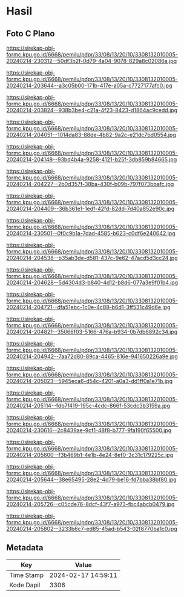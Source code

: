 # Hasil

## Foto C Plano

https://sirekap-obj-formc.kpu.go.id/6668/pemilu/pdpr/33/08/13/20/10/3308132010005-20240214-230312--50df3b2f-0d79-4a04-9078-829a8c02086a.jpg

https://sirekap-obj-formc.kpu.go.id/6668/pemilu/pdpr/33/08/13/20/10/3308132010005-20240214-203644--a3c05b00-171b-417e-a05a-c7727177afc0.jpg

https://sirekap-obj-formc.kpu.go.id/6668/pemilu/pdpr/33/08/13/20/10/3308132010005-20240214-203824--938b3be4-c21a-4f23-8423-d1864ac9cedd.jpg

https://sirekap-obj-formc.kpu.go.id/6668/pemilu/pdpr/33/08/13/20/10/3308132010005-20240214-204051--1014da83-88de-4b82-9a2c-e21dc7bd0554.jpg

https://sirekap-obj-formc.kpu.go.id/6668/pemilu/pdpr/33/08/13/20/10/3308132010005-20240214-204148--93bd4b4a-9258-4121-b25f-3db859b84665.jpg

https://sirekap-obj-formc.kpu.go.id/6668/pemilu/pdpr/33/08/13/20/10/3308132010005-20240214-204227--2b0d357f-38ba-430f-b09b-797f073bbafc.jpg

https://sirekap-obj-formc.kpu.go.id/6668/pemilu/pdpr/33/08/13/20/10/3308132010005-20240214-204409--36b361e1-1edf-42fd-82dd-7d40a852e90c.jpg

https://sirekap-obj-formc.kpu.go.id/6668/pemilu/pdpr/33/08/13/20/10/3308132010005-20240214-230501--0f0c9b1a-7dad-4585-b623-c0df6e240642.jpg

https://sirekap-obj-formc.kpu.go.id/6668/pemilu/pdpr/33/08/13/20/10/3308132010005-20240214-204538--b35ab3de-d581-437c-9e62-47acd5d3cc24.jpg

https://sirekap-obj-formc.kpu.go.id/6668/pemilu/pdpr/33/08/13/20/10/3308132010005-20240214-204628--5d4304d3-b840-4d12-b8d6-077a3e9f01b4.jpg

https://sirekap-obj-formc.kpu.go.id/6668/pemilu/pdpr/33/08/13/20/10/3308132010005-20240214-204721--dfa51ebc-1c0e-4c88-b6d1-3ff531c49d6e.jpg

https://sirekap-obj-formc.kpu.go.id/6668/pemilu/pdpr/33/08/13/20/10/3308132010005-20240214-204821--35066f03-5166-476a-b934-0b7db6892c34.jpg

https://sirekap-obj-formc.kpu.go.id/6668/pemilu/pdpr/33/08/13/20/10/3308132010005-20240214-204942--7aa72d80-89ca-4465-816e-941650226a9e.jpg

https://sirekap-obj-formc.kpu.go.id/6668/pemilu/pdpr/33/08/13/20/10/3308132010005-20240214-205023--5945eca6-d54c-4201-a0a3-dd1ff0a1e71b.jpg

https://sirekap-obj-formc.kpu.go.id/6668/pemilu/pdpr/33/08/13/20/10/3308132010005-20240214-205114--fdb7f419-195c-4cdc-866f-53cdc3b3159a.jpg

https://sirekap-obj-formc.kpu.go.id/6668/pemilu/pdpr/33/08/13/20/10/3308132010005-20240214-230616--2c8439ae-9cf1-48f8-b777-9fa190f65500.jpg

https://sirekap-obj-formc.kpu.go.id/6668/pemilu/pdpr/33/08/13/20/10/3308132010005-20240214-205600--f3b469b1-4e1b-4e24-8ef0-3c31c179225c.jpg

https://sirekap-obj-formc.kpu.go.id/6668/pemilu/pdpr/33/08/13/20/10/3308132010005-20240214-205644--38e65495-28e2-4d79-be16-fd7bba38bf80.jpg

https://sirekap-obj-formc.kpu.go.id/6668/pemilu/pdpr/33/08/13/20/10/3308132010005-20240214-205726--c05cde76-8dcf-43f7-a973-fbc4abcb0479.jpg

https://sirekap-obj-formc.kpu.go.id/6668/pemilu/pdpr/33/08/13/20/10/3308132010005-20240214-205802--3233b6c7-ed85-45ad-b543-02f8770ba1c0.jpg


## Metadata

| Key        | Value               |
| ---------- | ------------------- |
| Time Stamp | 2024-02-17 14:59:11 |
| Kode Dapil | 3306                |



